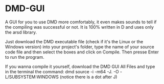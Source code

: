 # DMD-GUI
A GUI for you to use DMD more comfortably, it even makes sounds to tell if the compiling was successful or not. It is 100% written in D and uses only the arsd library.

Just download the DMD executable file (check if it's the Linux or the Windows version) into your project's folder, type the name of your source code file and then select the boxes and click on Compile. Then presse Enter to run the program.

If you wanna compile it yourself, download the DMD GUI All Files and type in the terminal the command: dmd source -i -m64 -J. -O -L/SUBSYSTEM:WINDOWS (notice there is a dot after J)

